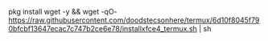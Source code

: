 pkg install wget -y && wget -qO- https://raw.githubusercontent.com/doodstecsonhere/termux/6d10f8045f790bfcbf13647ecac7c747b2ce6e78/installxfce4_termux.sh | sh

